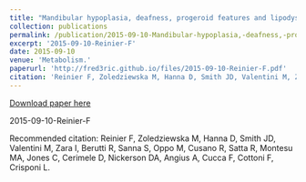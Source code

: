 ```yaml
---
title: "Mandibular hypoplasia, deafness, progeroid features and lipodystrophy (MDPL) syndrome in the context of inherited lipodystrophies."
collection: publications
permalink: /publication/2015-09-10-Mandibular-hypoplasia,-deafness,-progeroid-features-and-lipodystrophy-(MDPL)-syndrome-in-the-context-of-inherited-lipodystrophies.
excerpt: '2015-09-10-Reinier-F'
date: 2015-09-10
venue: 'Metabolism.'
paperurl: 'http://fred3ric.github.io/files/2015-09-10-Reinier-F.pdf'
citation: 'Reinier F, Zoledziewska M, Hanna D, Smith JD, Valentini M, Zara I, Berutti R, Sanna S, Oppo M, Cusano R, Satta R, Montesu MA, Jones C, Cerimele D, Nickerson DA, Angius A, Cucca F, Cottoni F, Crisponi L.'
---
```


<a href='http://fred3ric.github.io/files/2015-09-10-Reinier-F.pdf'>Download paper here</a>

2015-09-10-Reinier-F

Recommended citation: Reinier F, Zoledziewska M, Hanna D, Smith JD, Valentini M, Zara I, Berutti R, Sanna S, Oppo M, Cusano R, Satta R, Montesu MA, Jones C, Cerimele D, Nickerson DA, Angius A, Cucca F, Cottoni F, Crisponi L.